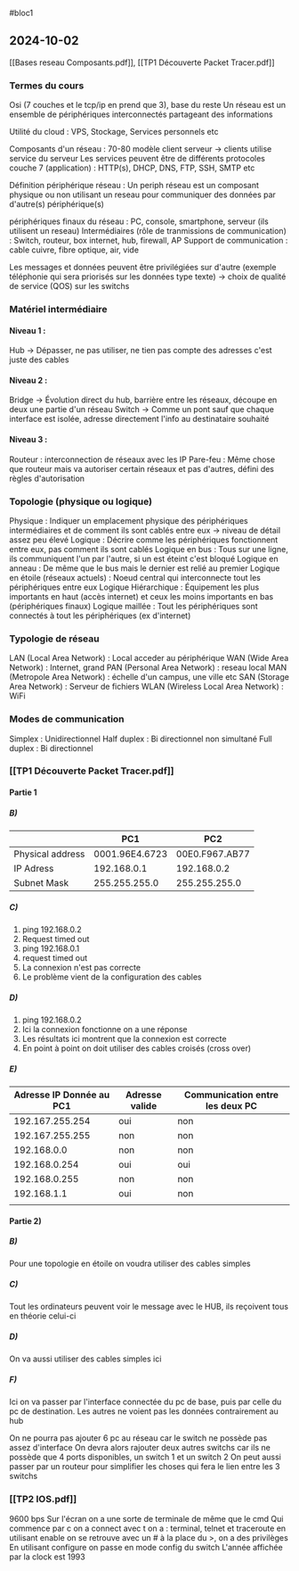 #bloc1 
## 2024-10-02

[[Bases reseau Composants.pdf]], [[TP1 Découverte Packet Tracer.pdf]]
### Termes du cours
Osi (7 couches et le tcp/ip en prend que 3), base du reste
Un réseau est un ensemble de périphériques interconnectés partageant des informations

Utilité du cloud : VPS, Stockage, Services personnels etc

Composants d'un réseau :
70-80 modèle client serveur -> clients utilise service du serveur 
Les services peuvent être de différents protocoles couche 7 (application) : HTTP(s), DHCP, DNS, FTP, SSH, SMTP etc

Définition périphérique réseau : 
Un periph réseau est un composant physique ou non utilisant un reseau pour communiquer des données par d'autre(s) périphérique(s)

périphériques finaux du réseau : PC, console, smartphone, serveur (ils utilisent un reseau)
Intermédiaires (rôle de tranmissions de communication) : Switch, routeur, box internet, hub, firewall, AP
Support de communication : cable cuivre, fibre optique, air, vide

Les messages et données peuvent être privilégiées sur d'autre (exemple téléphonie qui sera priorisés sur les données type texte) -> choix de qualité de service (QOS) sur les switchs

### Matériel intermédiaire
#### Niveau 1 :
Hub -> Dépasser, ne pas utiliser, ne tien pas compte des adresses c'est juste des cables
#### Niveau 2 : 
Bridge -> Évolution direct du hub, barrière entre les réseaux, découpe en deux une partie d'un réseau
Switch -> Comme un pont sauf que chaque interface est isolée, adresse directement l'info au destinataire souhaité
#### Niveau 3 : 
Routeur : interconnection de réseaux avec les IP
Pare-feu : Même chose que routeur mais va autoriser certain réseaux et pas d'autres, défini des règles d'autorisation

### Topologie (physique ou logique)

Physique : Indiquer un emplacement physique des périphériques intermédiaires et de comment ils sont cablés entre eux -> niveau de détail assez peu élevé
Logique : Décrire comme les périphériques fonctionnent entre eux, pas comment ils sont cablés
Logique en bus : Tous sur une ligne, ils communiquent l'un par l'autre, si un est éteint c'est bloqué
Logique en anneau : De même que le bus mais le dernier est relié au premier
Logique en étoile (réseaux actuels) : Noeud central qui interconnecte tout les périphériques entre eux
Logique Hiérarchique : Équipement les plus importants en haut (accès internet) et ceux les moins importants en bas (périphériques finaux)
Logique maillée : Tout les périphériques sont connectés à tout les périphériques (ex d'internet)

### Typologie de réseau
LAN (Local Area Network) : Local acceder au périphérique
WAN (Wide Area Network) : Internet, grand
PAN (Personal Area Network) : reseau local
MAN (Metropole Area Network) : échelle d'un campus, une ville etc
SAN (Storage Area Network) : Serveur de fichiers
WLAN (Wireless Local Area Network) : WiFi

### Modes de communication
Simplex : Unidirectionnel
Half duplex : Bi directionnel non simultané
Full duplex : Bi directionnel 



### [[TP1 Découverte Packet Tracer.pdf]]
#### Partie 1
##### B)

|                  | PC1            | PC2            |
| ---------------- | -------------- | -------------- |
| Physical address | 0001.96E4.6723 | 00E0.F967.AB77 |
| IP Adress        | 192.168.0.1    | 192.168.0.2    |
| Subnet Mask      | 255.255.255.0  | 255.255.255.0  |


##### C) 
1) ping 192.168.0.2
2) Request timed out
3) ping 192.168.0.1
4) request timed out
5) La connexion n'est pas correcte
6) Le problème vient de la configuration des cables

##### D)
1) ping 192.168.0.2
2) Ici la connexion fonctionne on a une réponse
3) Les résultats ici montrent que la connexion est correcte
4) En point à point on doit utiliser des cables croisés (cross over)

##### E) 

| Adresse IP Donnée au PC1 | Adresse valide | Communication entre les deux PC |
| ------------------------ | -------------- | ------------------------------- |
| 192.167.255.254          | oui            | non                             |
| 192.167.255.255          | non            | non                             |
| 192.168.0.0              | non            | non                             |
| 192.168.0.254            | oui            | oui                             |
| 192.168.0.255            | non            | non                             |
| 192.168.1.1              | oui            | non                             |
|                          |                |                                 |

#### Partie 2)
##### B) 
Pour une topologie en étoile on voudra utiliser des cables simples

##### C) 
Tout les ordinateurs peuvent voir le message avec le HUB, ils reçoivent tous en théorie celui-ci

##### D)
On va aussi utiliser des cables simples ici

##### F)
Ici on va passer par l'interface connectée du pc de base, puis par celle du pc de destination. Les autres ne voient pas les données contrairement au hub

On ne pourra pas ajouter 6 pc au réseau car le switch ne possède pas assez d'interface
On devra alors rajouter deux autres switchs car ils ne possède que 4 ports disponibles, un switch 1 et un switch 2
On peut aussi passer par un routeur pour simplifier les choses qui fera le lien entre les 3 switchs


### [[TP2 IOS.pdf]]
9600 bps
Sur l'écran on a une sorte de terminale de même que le cmd
Qui commence par c on a connect
avec t on a : terminal, telnet et traceroute
en utilisant enable on se retrouve avec un # à la place du >, on a des privilèges
En utilisant configure on passe en mode config du switch
L'année affichée par la clock est 1993

